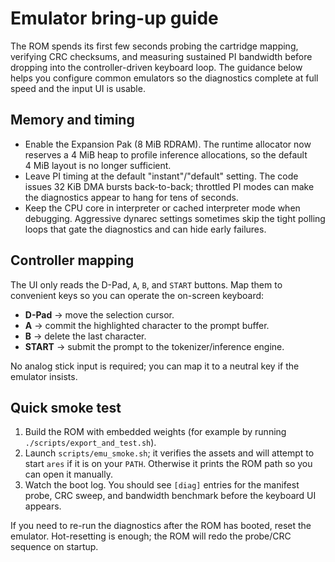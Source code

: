 # Emulator bring-up guide

The ROM spends its first few seconds probing the cartridge mapping, verifying
CRC checksums, and measuring sustained PI bandwidth before dropping into the
controller-driven keyboard loop. The guidance below helps you configure common
emulators so the diagnostics complete at full speed and the input UI is usable.

## Memory and timing

- Enable the Expansion Pak (8&nbsp;MiB RDRAM). The runtime allocator now reserves
  a 4&nbsp;MiB heap to profile inference allocations, so the default 4&nbsp;MiB layout
  is no longer sufficient.
- Leave PI timing at the default "instant"/"default" setting. The code issues
  32&nbsp;KiB DMA bursts back-to-back; throttled PI modes can make the diagnostics
  appear to hang for tens of seconds.
- Keep the CPU core in interpreter or cached interpreter mode when debugging.
  Aggressive dynarec settings sometimes skip the tight polling loops that gate
  the diagnostics and can hide early failures.

## Controller mapping

The UI only reads the D-Pad, `A`, `B`, and `START` buttons. Map them to
convenient keys so you can operate the on-screen keyboard:

- **D-Pad** &rarr; move the selection cursor.
- **A** &rarr; commit the highlighted character to the prompt buffer.
- **B** &rarr; delete the last character.
- **START** &rarr; submit the prompt to the tokenizer/inference engine.

No analog stick input is required; you can map it to a neutral key if the
emulator insists.

## Quick smoke test

1. Build the ROM with embedded weights (for example by running
   `./scripts/export_and_test.sh`).
2. Launch `scripts/emu_smoke.sh`; it verifies the assets and will attempt to
   start `ares` if it is on your `PATH`. Otherwise it prints the ROM path so you
   can open it manually.
3. Watch the boot log. You should see `[diag]` entries for the manifest probe,
   CRC sweep, and bandwidth benchmark before the keyboard UI appears.

If you need to re-run the diagnostics after the ROM has booted, reset the
emulator. Hot-resetting is enough; the ROM will redo the probe/CRC sequence on
startup.
